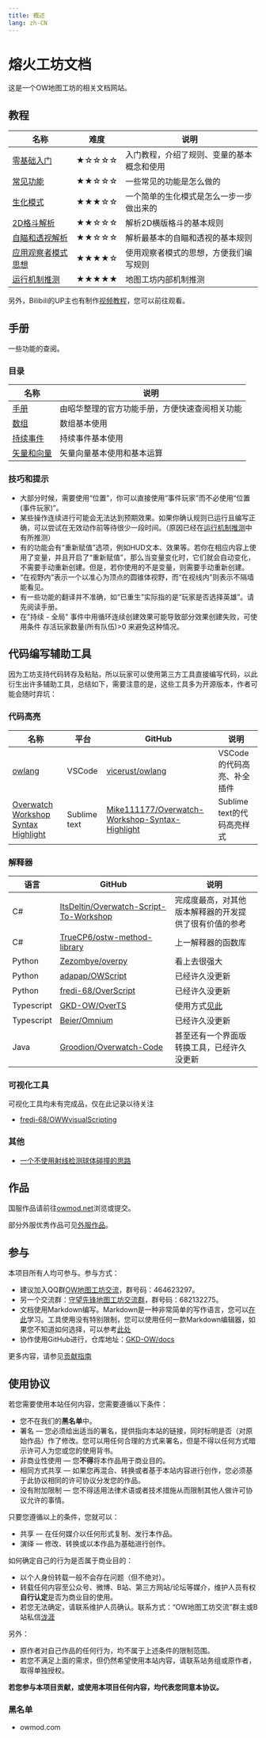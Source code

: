 ```yaml
---
title: 概述
lang: zh-CN
---
```


# 熔火工坊文档

这是一个OW地图工坊的相关文档网站。

## 教程

| 名称 | 难度 | 说明 |
| --- | --- | --- |
| [零基础入门](tutorial/zero_based.md) | ★☆☆☆☆ | 入门教程，介绍了规则、变量的基本概念和使用 |
| [常见功能](tutorial/common.md) | ★★☆☆☆ | 一些常见的功能是怎么做的 |
| [生化模式](tutorial/mutation.md) | ★★★☆☆ | 一个简单的生化模式是怎么一步一步做出来的 |
| [2D格斗解析](tutorial/2d.md) | ★★☆☆☆ | 解析2D横版格斗的基本规则 |
| [自瞄和透视解析](tutorial/aiming_and_perspective.md) | ★★☆☆☆ | 解析最基本的自瞄和透视的基本规则 |
| [应用观察者模式思想](tutorial/observer.md) | ★★★★☆ | 使用观察者模式的思想，方便我们编写规则 |
| [运行机制推测](tutorial/core.md) | ★★★★★ | 地图工坊内部机制推测 |

另外，Bilibili的UP主也有制作[视频教程](https://www.bilibili.com/video/av53276348)，您可以前往观看。

## 手册

一些功能的查阅。

### 目录

| 名称 | 说明 |
| --- | --- |
| [手册](manual/documents/README.md) | 由昭华整理的官方功能手册，方便快速查阅相关功能 |
| [数组](manual/array.md) | 数组基本使用 |
| [持续事件](manual/continued_event.md) | 持续事件基本使用 |
| [矢量和向量](manual/vector.md) | 矢量向量基本使用和基本运算 |

### 技巧和提示

* 大部分时候，需要使用“位置”，你可以直接使用“事件玩家”而不必使用“位置(事件玩家)”。
* 某些操作连续进行可能会无法达到预期效果。如果你确认规则已运行且编写正确，可以尝试在无效动作前等待很少一段时间。（原因已经在[运行机制推测](tutorial/core.md)中有所推测）
* 有的功能会有“重新赋值”选项，例如HUD文本、效果等。若你在相应内容上使用了变量，并且开启了“重新赋值”，那么当变量变化时，它们就会自动变化，不需要手动重新创建。但是，若你使用的不是变量，则需要手动重新创建。
* “在视野内”表示一个以准心为顶点的圆锥体视野，而“在视线内”则表示不隔墙能看见。
* 有一些功能的翻译并不准确，如“已重生”实际指的是“玩家是否选择英雄”。请先阅读手册。
* 在"持续 - 全局" 事件中用循环连续创建效果可能导致部分效果创建失败，可使用条件 存活玩家数量(所有队伍)>0 来避免这种情况。

## 代码编写辅助工具

因为工坊支持代码转存及粘贴，所以玩家可以使用第三方工具直接编写代码，以此衍生出许多辅助工具，总结如下，需要注意的是，这些工具多为开源版本，作者可能会随时弃坑：

### 代码高亮

| 名称 | 平台 | GitHub | 说明 |
| --- | --- | --- | --- |
| [owlang](https://marketplace.visualstudio.com/items?itemName=vicerust.overwatch) | VSCode | [vicerust/owlang](https://github.com/vicerust/owlang) | VSCode 的代码高亮、补全插件 |
| [Overwatch Workshop Syntax Highlight](https://github.com/Mike111177/Overwatch-Workshop-Syntax-Highlight) | Sublime text | [Mike111177/Overwatch-Workshop-Syntax-Highlight](https://github.com/Mike111177/Overwatch-Workshop-Syntax-Highlight) | Sublime text的代码高亮样式 |

### 解释器

| 语言 | GitHub | 说明 |
| --- | --- | --- |
| C# | [ItsDeltin/Overwatch-Script-To-Workshop](https://github.com/ItsDeltin/Overwatch-Script-To-Workshop) | 完成度最高，对其他版本解释器的开发提供了很有价值的参考 |
| C# | [TrueCP6/ostw-method-library](https://github.com/TrueCP6/ostw-method-library) | 上一解释器的函数库 |
| Python | [Zezombye/overpy](https://github.com/Zezombye/overpy) | 看上去很强大 |
| Python | [adapap/OWScript](https://github.com/adapap/OWScript) | 已经许久没更新 |
| Python | [fredi-68/OverScript](https://github.com/fredi-68/OverScript) | 已经许久没更新 |
| Typescript | [GKD-OW/OverTS](https://github.com/GKD-OW/OverTS) | 使用方式[见此](https://github.com/GKD-OW/OverTS-Template) |
| Typescript | [Beier/Omnium](https://github.com/Beier/Omnium) | 已经许久没更新 |
| Java | [Groodion/Overwatch-Code](https://github.com/Groodion/Overwatch-Code) | 甚至还有一个界面版转换工具，已经许久没更新 |

### 可视化工具

可视化工具均未有完成品，仅在此记录以待关注

* [fredi-68/OWWvisualScripting](https://github.com/fredi-68/OWWvisualScripting)

### 其他

* [一个不使用射线检测球体碰撞的思路](https://github.com/Corrade/OW-hitscan-spheres-no-raymarching)

## 作品

国服作品请前往[owmod.net](https://www.owmod.net)浏览或提交。

部分外服优秀作品可见[外服作品](foregin.md)。

## 参与

本项目所有人均可参与。参与方式：

* 建议加入QQ群[OW地图工坊交流](https://jq.qq.com/?_wv=1027&k=5J2QSeu)，群号码：464623297。
* 另一个交流群：[守望先锋地图工坊交流群](https://jq.qq.com/?_wv=1027&k=5uVyEyn)，群号码：682132275。
* 文档使用Markdown编写。Markdown是一种非常简单的写作语言，您可以[在此](https://www.jianshu.com/p/191d1e21f7ed)学习。工具使用没有特别限制，您可以使用任何一款Markdown编辑器，如果您不知道如何选择，可以参考[此处](https://www.zhihu.com/question/19637157)
* 协作使用GitHub进行，仓库地址：[GKD-OW/docs](https://github.com/GKD-OW/docs)

更多内容，请参见[贡献指南](contribution.md)

## 使用协议

若您需要使用本站任何内容，您需要遵循以下条件：

* 您不在我们的**黑名单**中。
* 署名 — 您必须给出适当的署名，提供指向本站的链接，同时标明是否（对原始作品）作了修改。您可以用任何合理的方式来署名，但是不得以任何方式暗示许可人为您或您的使用背书。
* 非商业性使用 — 您**不得**将本作品用于商业目的。
* 相同方式共享 — 如果您再混合、转换或者基于本站内容进行创作，您必须基于此协议相同的许可协议分发您的作品。
* 没有附加限制 — 您不得适用法律术语或者技术措施从而限制其他人做许可协议允许的事情。

只要您遵循以上的条件，您就可以：

* 共享 — 在任何媒介以任何形式复制、发行本作品。
* 演绎 — 修改、转换或以本作品为基础进行创作。

如何确定自己的行为是否属于商业目的：

* 以个人身份转载一般不会存在问题（但不绝对）。
* 转载任何内容至公众号、微博、B站、第三方网站/论坛等媒介，维护人员有权**自行认定**是否为商业目的使用。
* 若您无法确定，请联系维护人员确认。联系方式：“OW地图工坊交流”群主或B站私信[泷涯](https://space.bilibili.com/2002598)

另外：

* 原作者对自己作品的任何行为，均不属于上述条件的限制范围。
* 若您不满足上面的需求，但仍然希望使用本站内容，请联系站务组或原作者，取得单独授权。

**若您参与本项目贡献，或使用本项目任何内容，均代表您同意本协议。**

### 黑名单

* owmod.com
